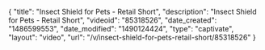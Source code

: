 {
    "title": "Insect Shield for Pets - Retail Short",
    "description": "Insect Shield for Pets - Retail Short",
    "videoid": "85318526",
    "date_created": "1486599553",
    "date_modified": "1490124424",
    "type": "captivate",
    "layout": "video",
    "url": "\/v\/insect-shield-for-pets-retail-short\/85318526"
}